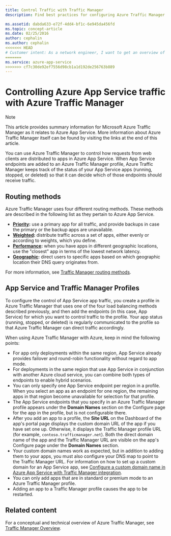 ```yaml
---
title: Control Traffic with Traffic Manager
description: Find best practices for configuring Azure Traffic Manager when you integrate it with Azure App Service.

ms.assetid: dabda633-e72f-4dd4-bf1c-6e945da456fd
ms.topic: concept-article
ms.date: 02/25/2016
author: cephalin
ms.author: cephalin
<<<<<<< HEAD
# Customer intent: As a network engineer, I want to get an overview of how to use Traffic Manager with App Service so that I can control how requests from web clients are distributed to apps in App Service. 
=======
ms.service: azure-app-service
>>>>>>> cf7c30de92ef7556d98cb1a1d192de256763b889
---
```

# Controlling Azure App Service traffic with Azure Traffic Manager
> [!NOTE]
> This article provides summary information for Microsoft Azure Traffic Manager as it relates to Azure App Service. More information about Azure Traffic Manager itself can be found by visiting the links at the end of this article.
> 
> 


You can use Azure Traffic Manager to control how requests from web clients are distributed to apps in Azure App Service. When App Service endpoints are added to an Azure Traffic Manager profile, Azure Traffic Manager keeps track of the status of your App Service apps (running, stopped, or deleted) so that it can decide which of those endpoints should receive traffic.

## Routing methods
Azure Traffic Manager uses four different routing methods. These methods are described  in the following list as they pertain to Azure App Service.

* **[Priority](../traffic-manager/traffic-manager-routing-methods.md#priority-traffic-routing-method):** use a primary app for all traffic, and provide backups in case the primary or the backup apps are unavailable.
* **[Weighted](../traffic-manager/traffic-manager-routing-methods.md#weighted):** distribute traffic across a set of apps, either evenly or according to weights, which you define.
* **[Performance](../traffic-manager/traffic-manager-routing-methods.md#performance):** when you have apps in different geographic locations, use the "closest" app in terms of the lowest network latency.
* **[Geographic](../traffic-manager/traffic-manager-routing-methods.md#geographic):** direct users to specific apps based on which geographic location their DNS query originates from. 

For more information, see [Traffic Manager routing methods](../traffic-manager/traffic-manager-routing-methods.md).

## App Service and Traffic Manager Profiles
To configure the control of App Service app traffic, you create a profile in Azure Traffic Manager that uses one of the four load balancing methods described previously, and then add the endpoints (in this case, App Service) for which you want to control traffic to the profile. Your app status (running, stopped, or deleted) is regularly communicated to the profile so that Azure Traffic Manager can direct traffic accordingly.

When using Azure Traffic Manager with Azure, keep in mind the following points:

* For app only deployments within the same region, App Service already provides failover and round-robin functionality without regard to app mode.
* For deployments in the same region that use App Service in conjunction with another Azure cloud service, you can combine both types of endpoints to enable hybrid scenarios.
* You can only specify one App Service endpoint per region in a profile. When you select an app as an endpoint for one region, the remaining apps in that region become unavailable for selection for that profile.
* The App Service endpoints that you specify in an Azure Traffic Manager profile appears under the **Domain Names** section on the Configure page for the app in the profile, but is not configurable there.
* After you add an app to a profile, the **Site URL** on the Dashboard of the app's portal page displays the custom domain URL of the app if you have set one up. Otherwise, it displays the Traffic Manager profile URL (for example, `contoso.trafficmanager.net`). Both the direct domain name of the app and the Traffic Manager URL are visible on the app's Configure page under the **Domain Names** section.
* Your custom domain names work as expected, but in addition to adding them to your apps, you must also configure your DNS map to point to the Traffic Manager URL. For information on how to set up a custom domain for an App Service app, see [Configure a custom domain name in Azure App Service with Traffic Manager integration](configure-domain-traffic-manager.md).
* You can only add apps that are in standard or premium mode to an Azure Traffic Manager profile.
* Adding an app to a Traffic Manager profile causes the app to be restarted.

## Related content
For a conceptual and technical overview of Azure Traffic Manager, see [Traffic Manager Overview](../traffic-manager/traffic-manager-overview.md).
